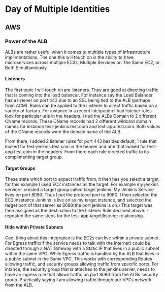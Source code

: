 # Day of Multiple Identities

## AWS

### Power of the ALB

ALBs are rather useful when it comes to multiple types of infrastructure implimentations. The one this will touch on is the ability to have microservices across multiple EC2s, Multiple Services on The Same EC2, or Both Simultaneously

#### Listeners

The first topic I will touch on are listeners. They are good at directing traffic that is coming into the load balancer. For instance say the Load Balancer has a listener on port 443 due to an SSL being tied to the ALB (perhaps from ACM). Rules can be applied to the Listener to direct traffic based on a variety of factors. For instance in a recent integration I had listener rules look for particular urls in the headers. I tied the ALBs Domain to 2 different CName records. These CName records had 2 different wildcard domain names for instance test-jenkins.test.com and test-app.test.com. Both values of the CName records were the domain name of the ALB.

From there, I added 2 listener rules for port 443 besides default, 1 rule that looked for test-jenkins.test.com in the header and one that looked for test-app.test.com in the headers. From there each rule directed traffic to its complimenting target group.

#### Target Groups

These state which port to expect traffic from, it then has you select a target, for this example I used EC2 instances as the target. For example my jenkins service I created a target group called target jenkins. My Jenkins Service lives on port 8080. Thus I put the protocol port to 8080. I then selected the EC2 insstance Jenkins is live on as my target instance, and selected the target port of that server as 8080(the port jenkins is on.) This target was then assigned as the destination to the Listener Rule declared above. I repeated the same steps for the test-app target/listener relationship.

#### Hide within Private Subnets

Cool thing about this integration is the EC2s can live within a private subnet. For Egress traffic(if the service needs to talk with the internet) could be directed through a NAT Gateway with a Static IP that lives in a public subnet within the same VPC. While Egress traffic is handled by the ALB that lives in a public subnet in the Same VPC. This works with corresponding Routes allowing traffic, and security groups allowing traffic from specific ports. For intance, the security group that is attached to the jenkins server, needs to have an ingress rule that allows traffic on port 8080 from the ALBs security group. Practically saying I am allowing traffic through our VPCs network from the ALB.
